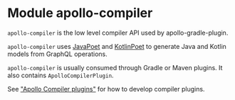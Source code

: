 # Module apollo-compiler

`apollo-compiler` is the low level compiler API used by apollo-gradle-plugin. 

`apollo-compiler` uses [JavaPoet](https://github.com/square/javapoet) and [KotlinPoet](https://github.com/square/kotlinpoet) to generate Java and Kotlin models from GraphQL operations.

`apollo-compiler` is usually consumed through Gradle or Maven plugins. It also contains `ApolloCompilerPlugin`.

See ["Apollo Compiler plugins"](https://www.apollographql.com/docs/kotlin/advanced/compiler-plugins) for how to develop compiler plugins.

